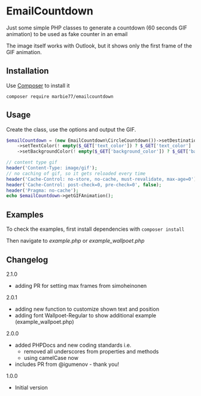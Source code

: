 # EmailCountdown
Just some simple PHP classes to generate a countdown (60 seconds GIF animation) to be used as fake counter in an email

The image itself works with Outlook, but it shows only the first frame of the GIF animation. 

## Installation
Use [Composer](https://getcomposer.org) to install it
```
composer require marbie77/emailcountdown
```

## Usage
Create the class, use the options and output the GIF.
```php
$emailCountdown = (new EmailCountdown\CircleCountdown())->setDestinationTime(! empty($_GET['dest_time']) ? $_GET['dest_time'] : null)
    ->setTextColor(! empty($_GET['text_color']) ? $_GET['text_color'] : null)
    ->setBackgroundColor(! empty($_GET['background_color']) ? $_GET['background_color'] : null);

// content type gif
header('Content-Type: image/gif');
// no caching of gif, so it gets reloaded every time
header('Cache-Control: no-store, no-cache, must-revalidate, max-age=0');
header('Cache-Control: post-check=0, pre-check=0', false);
header('Pragma: no-cache');
echo $emailCountdown->getGIFAnimation();
```

## Examples
To check the examples, first install dependencies with ```composer install```

Then navigate to _example.php_ or _example_wallpoet.php_

## Changelog

2.1.0 
* adding PR for setting max frames from simoheinonen

2.0.1 
* adding new function to customize shown text and position
* adding font Wallpoet-Regular to show additional example (example_wallpoet.php)

2.0.0 
* added PHPDocs and new coding standards i.e. 
    * removed all underscores from properties and methods
    * using camelCase now
* includes PR from @igumenov - thank you!

1.0.0
* Initial version
